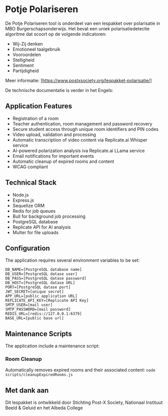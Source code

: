# Potje Polariseren
De Potje Polariseren tool is onderdeel van een lespakket over polarisatie in MBO Burgerschapsonderwijs. Het bevat een uniek polarisatiedetectie algoritme dat scoort op de volgende indicatoren:

- Wij-Zij denken
- Emotioneel taalgebruik
- Vooroordelen
- Stelligheid
- Sentiment
- Partijdigheid

Meer informatie: [https://www.postxsociety.org/lespakket-polarisatie/]

De technische documentatie is verder in het Engels:

## Application Features

- Registration of a room
- Teacher authentication, room management and password recovery
- Secure student access through unique room identifiers and PIN codes
- Video upload, validation and processing
- Automatic transcription of video content via Replicate.ai Whisper service
- AI-powered polarization analysis iva Replicate.ai LLama service
- Email notifications for important events
- Automatic cleanup of expired rooms and content
- WCAG compliant

## Technical Stack

- Node.js
- Express.js
- Sequelize ORM
- Redis for job queues
- Bull for background job processing
- PostgreSQL database
- Replicate API for AI analysis
- Multer for file uploads

## Configuration
The application requires several environment variables to be set:

```
DB_NAME=[PostgreSQL database name]
DB_USER=[PostgreSQL datase user]
DB_PASS=[PostgreSQL datase password]
DB_HOST=[PostgreSQL datase URL]
PORT=[PostgreSQL datase port]
JWT_SECRET=[unique secret]
APP_URL=[public application URL]
REPLICATE_API_KEY=[Replicate API Key]
SMTP_USER=[mail user]
SMTP_PASSWORD=[mail password]
REDIS_URL=[redis://127.0.0.1:6379]
BASE_URL=[public base url]
```

## Maintenance Scripts
The application include a maintenance script:

### Room Cleanup ###
Automatically removes expired rooms and their associated content:
```node scripts/cleanupExpiredRooms.js```

## Met dank aan
Dit lespakket is ontwikkeld door Stichting Post-X Society, Nationaal Instituut Beeld & Geluid en het Albeda College
